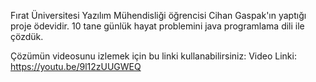Fırat Üniversitesi Yazılım Mühendisliği öğrencisi Cihan Gaspak'ın yaptığı proje ödevidir.
10 tane günlük hayat problemini java programlama dili ile çözdük.

Çözümün videosunu izlemek için bu linki kullanabilirsiniz:
Video Linki: https://youtu.be/9l12zUUGWEQ
